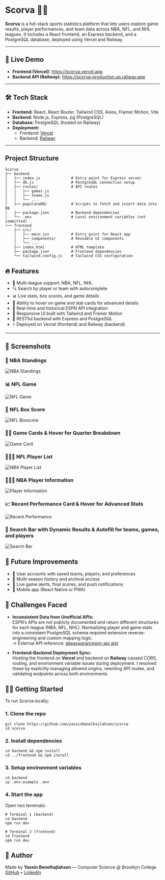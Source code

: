 # Scorva 🏀🏒

**Scorva** is a full-stack sports statistics platform that lets users explore game results, player performances, and team data across NBA, NFL, and NHL leagues. It includes a React frontend, an Express backend, and a PostgreSQL database, deployed using Vercel and Railway.

---

## 🚀 Live Demo

- **Frontend (Vercel):** https://scorva.vercel.app  
- **Backend API (Railway):** https://scorva-production.up.railway.app

---

## 🛠️ Tech Stack

- **Frontend:** React, React Router, Tailwind CSS, Axios, Framer Motion, Vite  
- **Backend:** Node.js, Express, pg (PostgreSQL)  
- **Database:** PostgreSQL (hosted on Railway)  
- **Deployment:**  
  - Frontend: [Vercel](https://vercel.com)  
  - Backend: [Railway](https://railway.app)
---

## Project Structure

```
Scorva
├── backend
│   ├── index.js              # Entry point for Express server
│   ├── db.js                 # PostgreSQL connection setup
│   ├── routes/               # API routes
│   │   ├── games.js
│   │   ├── teams.js
│   │   └── ...
│   ├── populateDB/           # Scripts to fetch and insert data into DB
│   ├── package.json          # Backend dependencies
│   └── .env                  # Local environment variables (not committed)
└── frontend
    ├── src/
    │   ├── main.jsx          # Entry point for React app
    │   ├── components/       # Reusable UI components
    │   └── ...
    ├── index.html            # HTML template
    ├── package.json          # Frontend dependencies
    └── tailwind.config.js    # Tailwind CSS configuration
```


## 🔥 Features

- 🏀 Multi-league support: NBA, NFL, NHL
- 🔍 Search by player or team with autocomplete
- 📊 Live stats, box scores, and game details
- 🧠 Ability to hover on game and stat cards for advanced details
- 🔄 Real-time and historical ESPN API integration
- 🎨 Responsive UI built with Tailwind and Framer Motion
- 🔗 RESTful backend with Express and PostgreSQL
- ⚡ Deployed on Vercel (frontend) and Railway (backend)

---

## 📸 Screenshots

### 🏀 NBA Standings
![NBA Standings](screenshots/Standings.png)

### 📊 NFL Game 
![NFL Game](screenshots/Game.png)

### 🏈 NFL Box Score
![NFL Boxscore](screenshots/Boxscore.png)

### 🧑‍💼 Game Cards & Hover for Quarter Breakdown
![Game Card](screenshots/GameCard.png)

### 🧑‍🤝‍🧑 NFL Player List
![NBA Player List](screenshots/playersList.png)

### 🧑‍🤝‍🧑 NBA Player Information
![Player Information](screenshots/PlayerDetails.png)

### 📈 Recent Performance Card & Hover for Advanced Stats
![Recent Performance](screenshots/StatCard.png)

### 🔎 Search Bar with Dynamic Results & Autofill for teams, games, and players
![Search Bar](screenshots/Searchbar.png)

## 📌 Future Improvements

- 👤 User accounts with saved teams, players, and preferences  
- 📅 Multi-season history and archival access  
- 🔔 Live game alerts, final scores, and push notifications  
- 📱 Mobile app (React Native or PWA)

## 🧩 Challenges Faced

- **Inconsistent Data from Unofficial APIs:**  
  ESPN’s APIs are not publicly documented and return different structures for each league (NBA, NFL, NHL). Normalizing player and game stats into a consistent PostgreSQL schema required extensive reverse-engineering and custom mapping logic.  
  → External API reference: [akeaswaran/espn-api gist](https://gist.github.com/akeaswaran/b48b02f1c94f873c6655e7129910fc3b)

- **Frontend–Backend Deployment Sync:**  
  Hosting the frontend on **Vercel** and backend on **Railway** caused CORS, routing, and environment variable issues during deployment. I resolved these by explicitly managing allowed origins, rewriting API routes, and validating endpoints across both environments.

## 🧑‍💻 Getting Started

To run Scorva locally:

### 1. Clone the repo
```
git clone https://github.com/yassinbenelhajlahsen/scorva
cd scorva
```
### 2. Install dependencies
```
cd backend && npm install
cd ../frontend && npm install
```

### 3. Setup environment variables

```
cd backend
cp .env.example .env
```

### 4. Start the app
Open two terminals:
```
# Terminal 1 (backend)
cd backend
npm run dev

# Terminal 2 (frontend)
cd frontend
npm run dev
```

## 🧠 Author

Made by **Yassin Benelhajlahsen** — Computer Science @ Brooklyn College  
[GitHub](https://github.com/yassinbenelhajlahsen) • [LinkedIn](https://www.linkedin.com/in/yassinbenelhajlahsen/)
